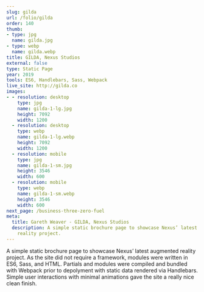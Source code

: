 ```yaml
---
slug: gilda
url: /folio/gilda
order: 140
thumb:
- type: jpg
  name: gilda.jpg
- type: webp
  name: gilda.webp
title: GILDA, Nexus Studios
external: false
type: Static Page
year: 2019
tools: ES6, Handlebars, Sass, Webpack
live_site: http://gilda.co
images:
- - resolution: desktop
    type: jpg
    name: gilda-1-lg.jpg
    height: 7092
    width: 1200
  - resolution: desktop
    type: webp
    name: gilda-1-lg.webp
    height: 7092
    width: 1200
  - resolution: mobile
    type: jpg
    name: gilda-1-sm.jpg
    height: 3546
    width: 600
  - resolution: mobile
    type: webp
    name: gilda-1-sm.webp
    height: 3546
    width: 600
next_page: /business-three-zero-fuel
meta:
  title: Gareth Weaver - GILDA, Nexus Studios
  description: A simple static brochure page to showcase Nexus’ latest augmented
    reality project.
---
```

A simple static brochure page to showcase Nexus’ latest augmented reality
project. As the site did not require a framework, modules were written in ES6,
Sass, and HTML. Partials and modules were compiled and bundled with Webpack
prior to depolyment with static data rendered via Handlebars. Simple user
interactions with minimal animations gave the site a really nice clean finish.
